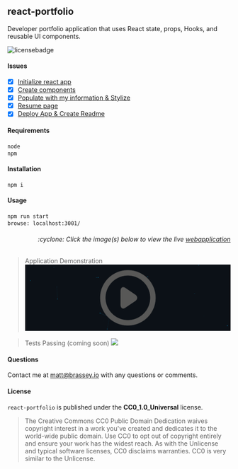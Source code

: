 ## react-portfolio
Developer portfolio application that uses React state, props, Hooks, and reusable UI components.

![licensebadge](https://img.shields.io/badge/license-CC0_1.0_Universal-blue)

#### Issues

- [x] [Initialize react app](https://github.com/MBrassey/react-portfolio/issues/1)
- [x] [Create components](https://github.com/MBrassey/react-portfolio/issues/2)
- [x] [Populate with my information & Stylize](https://github.com/MBrassey/react-portfolio/issues/3)
- [x] [Resume page](https://github.com/MBrassey/react-portfolio/issues/4)
- [x] [Deploy App & Create Readme](https://github.com/MBrassey/react-portfolio/issues/4)

#### Requirements

    node
    npm

#### Installation

    npm i

#### Usage

    npm run start
    browse: localhost:3001/

<h6><p align="right">:cyclone: Click the image(s) below to view the live <a id="Screenshots" href="https://brassey.io/">webapplication</a></p></h6>

> Application Demonstration
> [<img src="src/assets/cover/VideoPreview.png">](https://youtu.be/3ETl6QGOOsY)

> Tests Passing (coming soon)
> [<img src="images/Routes.gif">](https://brassey.io/)

#### Questions

Contact me at [matt@brassey.io](mailto:matt@brassey.io) with any questions or comments.

#### License

`react-portfolio` is published under the **CC0_1.0_Universal** license.

> The Creative Commons CC0 Public Domain Dedication waives copyright interest in a work you've created and dedicates it to the world-wide public domain. Use CC0 to opt out of copyright entirely and ensure your work has the widest reach. As with the Unlicense and typical software licenses, CC0 disclaims warranties. CC0 is very similar to the Unlicense.
